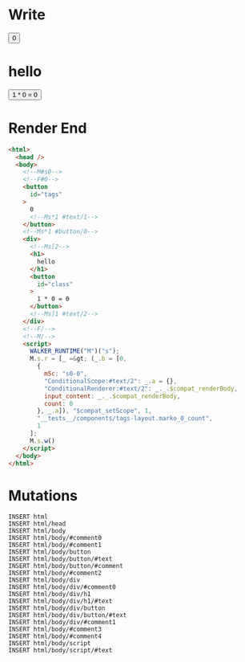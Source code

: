 # Write
  <!--M#s0--><!--F#0--><button id=tags>0<!--Ms*1 #text/1--></button><!--Ms*1 #button/0--><div><!--Ms[2--><h1>hello</h1><button id=class>1 * 0 = 0</button><!--Ms]1 #text/2--></div><!--F/--><!--M/--><script>WALKER_RUNTIME("M")("s");M.s.r=[_=>(_.b=[0,{m5c:"s0-0","ConditionalScope:#text/2":_.a={},"ConditionalRenderer:#text/2":_._.$compat_renderBody,input_content:_._.$compat_renderBody,count:0},_.a]),"$compat_setScope",1,"__tests__/components/tags-layout.marko_0_count",1];M.s.w()</script>

# Render End
```html
<html>
  <head />
  <body>
    <!--M#s0-->
    <!--F#0-->
    <button
      id="tags"
    >
      0
      <!--Ms*1 #text/1-->
    </button>
    <!--Ms*1 #button/0-->
    <div>
      <!--Ms[2-->
      <h1>
        hello
      </h1>
      <button
        id="class"
      >
        1 * 0 = 0
      </button>
      <!--Ms]1 #text/2-->
    </div>
    <!--F/-->
    <!--M/-->
    <script>
      WALKER_RUNTIME("M")("s");
      M.s.r = [_ =&gt; (_.b = [0,
        {
          m5c: "s0-0",
          "ConditionalScope:#text/2": _.a = {},
          "ConditionalRenderer:#text/2": _._.$compat_renderBody,
          input_content: _._.$compat_renderBody,
          count: 0
        }, _.a]), "$compat_setScope", 1,
        "__tests__/components/tags-layout.marko_0_count",
        1
      ];
      M.s.w()
    </script>
  </body>
</html>
```

# Mutations
```
INSERT html
INSERT html/head
INSERT html/body
INSERT html/body/#comment0
INSERT html/body/#comment1
INSERT html/body/button
INSERT html/body/button/#text
INSERT html/body/button/#comment
INSERT html/body/#comment2
INSERT html/body/div
INSERT html/body/div/#comment0
INSERT html/body/div/h1
INSERT html/body/div/h1/#text
INSERT html/body/div/button
INSERT html/body/div/button/#text
INSERT html/body/div/#comment1
INSERT html/body/#comment3
INSERT html/body/#comment4
INSERT html/body/script
INSERT html/body/script/#text
```